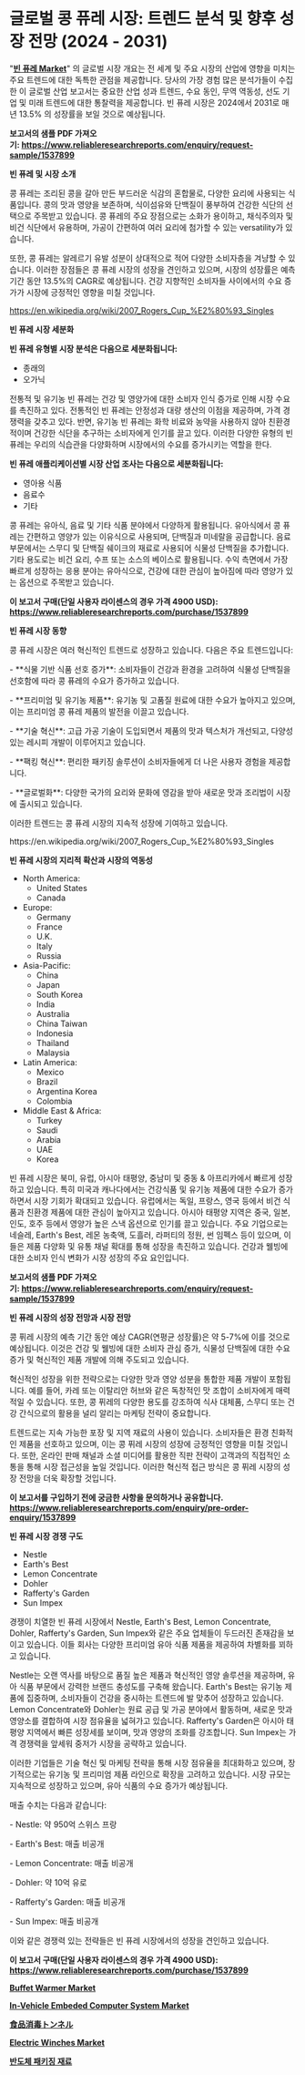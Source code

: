 <p><h1>글로벌 콩 퓨레 시장: 트렌드 분석 및 향후 성장 전망 (2024 - 2031)</h1></p><p>"<strong><a href="https://www.reliableresearchreports.com/bean-puree-r1537899">빈 퓨레 Market</a></strong>" 의 글로벌 시장 개요는 전 세계 및 주요 시장의 산업에 영향을 미치는 주요 트렌드에 대한 독특한 관점을 제공합니다. 당사의 가장 경험 많은 분석가들이 수집한 이 글로벌 산업 보고서는 중요한 산업 성과 트렌드, 수요 동인, 무역 역동성, 선도 기업 및 미래 트렌드에 대한 통찰력을 제공합니다. 빈 퓨레 시장은 2024에서 2031로 매년 13.5% 의 성장률을 보일 것으로 예상됩니다.</p>
<p><strong>보고서의 샘플 PDF 가져오기:&nbsp;<a href="https://www.reliableresearchreports.com/enquiry/request-sample/1537899">https://www.reliableresearchreports.com/enquiry/request-sample/1537899</a></strong></p>
<p><strong>빈 퓨레 및 시장 소개</strong></p>
<p><p>콩 퓨레는 조리된 콩을 갈아 만든 부드러운 식감의 혼합물로, 다양한 요리에 사용되는 식품입니다. 콩의 맛과 영양을 보존하며, 식이섬유와 단백질이 풍부하여 건강한 식단의 선택으로 주목받고 있습니다. 콩 퓨레의 주요 장점으로는 소화가 용이하고, 채식주의자 및 비건 식단에서 유용하며, 가공이 간편하여 여러 요리에 첨가할 수 있는 versatility가 있습니다. </p><p>또한, 콩 퓨레는 알레르기 유발 성분이 상대적으로 적어 다양한 소비자층을 겨냥할 수 있습니다. 이러한 장점들은 콩 퓨레 시장의 성장을 견인하고 있으며, 시장의 성장률은 예측 기간 동안 13.5%의 CAGR로 예상됩니다. 건강 지향적인 소비자들 사이에서의 수요 증가가 시장에 긍정적인 영향을 미칠 것입니다.</p></p>
<p><a href="https://en.wikipedia.org/wiki/2007_Rogers_Cup_%E2%80%93_Singles">https://en.wikipedia.org/wiki/2007_Rogers_Cup_%E2%80%93_Singles</a></p>
<p><strong>빈 퓨레 시장 세분화</strong></p>
<p><strong>빈 퓨레 유형별 시장 분석은 다음으로 세분화됩니다:</strong></p>
<p><ul><li>종래의</li><li>오가닉</li></ul></p>
<p><p>전통적 및 유기농 빈 퓨레는 건강 및 영양가에 대한 소비자 인식 증가로 인해 시장 수요를 촉진하고 있다. 전통적인 빈 퓨레는 안정성과 대량 생산의 이점을 제공하며, 가격 경쟁력을 갖추고 있다. 반면, 유기농 빈 퓨레는 화학 비료와 농약을 사용하지 않아 친환경적이며 건강한 식단을 추구하는 소비자에게 인기를 끌고 있다. 이러한 다양한 유형의 빈 퓨레는 우리의 식습관을 다양화하며 시장에서의 수요를 증가시키는 역할을 한다.</p></p>
<p><strong>빈 퓨레 애플리케이션별 시장 산업 조사는 다음으로 세분화됩니다:</strong></p>
<p><ul><li>영아용 식품</li><li>음료수</li><li>기타</li></ul></p>
<p><p>콩 퓨레는 유아식, 음료 및 기타 식품 분야에서 다양하게 활용됩니다. 유아식에서 콩 퓨레는 간편하고 영양가 있는 이유식으로 사용되며, 단백질과 미네랄을 공급합니다. 음료 부문에서는 스무디 및 단백질 쉐이크의 재료로 사용되어 식물성 단백질을 추가합니다. 기타 용도로는 비건 요리, 수프 또는 소스의 베이스로 활용됩니다. 수익 측면에서 가장 빠르게 성장하는 응용 분야는 유아식으로, 건강에 대한 관심이 높아짐에 따라 영양가 있는 옵션으로 주목받고 있습니다.</p></p>
<p><strong>이 보고서 구매(단일 사용자 라이센스의 경우 가격 4900 USD): <a href="https://www.reliableresearchreports.com/purchase/1537899">https://www.reliableresearchreports.com/purchase/1537899</a></strong></p>
<p><strong>빈 퓨레 시장 동향</strong></p>
<p><p>콩 퓨레 시장은 여러 혁신적인 트렌드로 성장하고 있습니다. 다음은 주요 트렌드입니다:</p><p>- **식물 기반 식품 선호 증가**: 소비자들이 건강과 환경을 고려하여 식물성 단백질을 선호함에 따라 콩 퓨레의 수요가 증가하고 있습니다.</p><p>- **프리미엄 및 유기농 제품**: 유기농 및 고품질 원료에 대한 수요가 높아지고 있으며, 이는 프리미엄 콩 퓨레 제품의 발전을 이끌고 있습니다.</p><p>- **기술 혁신**: 고급 가공 기술이 도입되면서 제품의 맛과 텍스처가 개선되고, 다양성 있는 레시피 개발이 이루어지고 있습니다.</p><p>- **팩킹 혁신**: 편리한 패키징 솔루션이 소비자들에게 더 나은 사용자 경험을 제공합니다.</p><p>- **글로벌화**: 다양한 국가의 요리와 문화에 영감을 받아 새로운 맛과 조리법이 시장에 출시되고 있습니다.</p><p>이러한 트렌드는 콩 퓨레 시장의 지속적 성장에 기여하고 있습니다.</p></p>
<p>https://en.wikipedia.org/wiki/2007_Rogers_Cup_%E2%80%93_Singles</p>
<p><strong>빈 퓨레 시장의 지리적 확산과 시장의 역동성</strong></p>
<p><ul>
    <li>
        North America:
        <ul>
            <li>United States</li>
            <li>Canada</li>
        </ul>
    </li>
    <li>
        Europe:
        <ul>
            <li>Germany</li>
            <li>France</li>
            <li>U.K.</li>
            <li>Italy</li>
            <li>Russia</li>
        </ul>
    </li>
    <li>
        Asia-Pacific:
        <ul>
            <li>China</li>
            <li>Japan</li>
            <li>South Korea</li>
            <li>India</li>
            <li>Australia</li>
            <li>China Taiwan</li>
            <li>Indonesia</li>
            <li>Thailand</li>
            <li>Malaysia</li>
        </ul>
    </li>
    <li>
        Latin America:
        <ul>
            <li>Mexico</li>
            <li>Brazil</li>
            <li>Argentina Korea</li>
            <li>Colombia</li>
        </ul>
    </li>
    <li>
        Middle East & Africa:
        <ul>
            <li>Turkey</li>
            <li>Saudi</li>
            <li>Arabia</li>
            <li>UAE</li>
            <li>Korea</li>
        </ul>
    </li>
    </ul></p>
<p><p>빈 퓨레 시장은 북미, 유럽, 아시아 태평양, 중남미 및 중동 & 아프리카에서 빠르게 성장하고 있습니다. 특히 미국과 캐나다에서는 건강식품 및 유기농 제품에 대한 수요가 증가하면서 시장 기회가 확대되고 있습니다. 유럽에서는 독일, 프랑스, 영국 등에서 비건 식품과 친환경 제품에 대한 관심이 높아지고 있습니다. 아시아 태평양 지역은 중국, 일본, 인도, 호주 등에서 영양가 높은 스낵 옵션으로 인기를 끌고 있습니다. 주요 기업으로는 네슬레, Earth's Best, 레몬 농축액, 도흘러, 라퍼티의 정원, 썬 임펙스 등이 있으며, 이들은 제품 다양화 및 유통 채널 확대를 통해 성장을 촉진하고 있습니다. 건강과 웰빙에 대한 소비자 인식 변화가 시장 성장의 주요 요인입니다.</p></p>
<p><strong>보고서의 샘플 PDF 가져오기:&nbsp;<a href="https://www.reliableresearchreports.com/enquiry/request-sample/1537899">https://www.reliableresearchreports.com/enquiry/request-sample/1537899</a></strong></p>
<p><strong>빈 퓨레 시장의 성장 전망과 시장 전망</strong></p>
<p><p>콩 퓌레 시장의 예측 기간 동안 예상 CAGR(연평균 성장률)은 약 5-7%에 이를 것으로 예상됩니다. 이것은 건강 및 웰빙에 대한 소비자 관심 증가, 식물성 단백질에 대한 수요 증가 및 혁신적인 제품 개발에 의해 주도되고 있습니다. </p><p>혁신적인 성장을 위한 전략으로는 다양한 맛과 영양 성분을 통합한 제품 개발이 포함됩니다. 예를 들어, 카레 또는 이탈리안 허브와 같은 독창적인 맛 조합이 소비자에게 매력적일 수 있습니다. 또한, 콩 퓌레의 다양한 용도를 강조하여 식사 대체품, 스무디 또는 건강 간식으로의 활용을 널리 알리는 마케팅 전략이 중요합니다.</p><p>트렌드로는 지속 가능한 포장 및 지역 재료의 사용이 있습니다. 소비자들은 환경 친화적인 제품을 선호하고 있으며, 이는 콩 퓌레 시장의 성장에 긍정적인 영향을 미칠 것입니다. 또한, 온라인 판매 채널과 소셜 미디어를 활용한 직판 전략이 고객과의 직접적인 소통을 통해 시장 접근성을 높일 것입니다. 이러한 혁신적 접근 방식은 콩 퓌레 시장의 성장 전망을 더욱 확장할 것입니다.</p></p>
<p><strong>이 보고서를 구입하기 전에 궁금한 사항을 문의하거나 공유합니다. <a href="https://www.reliableresearchreports.com/enquiry/pre-order-enquiry/1537899">https://www.reliableresearchreports.com/enquiry/pre-order-enquiry/1537899</a></strong></p>
<p><strong>빈 퓨레 시장 경쟁 구도</strong></p>
<p><ul><li>Nestle</li><li>Earth's Best</li><li>Lemon Concentrate</li><li>Dohler</li><li>Rafferty's Garden</li><li>Sun Impex</li></ul></p>
<p><p>경쟁이 치열한 빈 퓨레 시장에서 Nestle, Earth's Best, Lemon Concentrate, Dohler, Rafferty's Garden, Sun Impex와 같은 주요 업체들이 두드러진 존재감을 보이고 있습니다. 이들 회사는 다양한 프리미엄 유아 식품 제품을 제공하여 차별화를 꾀하고 있습니다.</p><p>Nestle는 오랜 역사를 바탕으로 품질 높은 제품과 혁신적인 영양 솔루션을 제공하며, 유아 식품 부문에서 강력한 브랜드 충성도를 구축해 왔습니다. Earth's Best는 유기농 제품에 집중하며, 소비자들이 건강을 중시하는 트렌드에 발 맞추어 성장하고 있습니다. Lemon Concentrate와 Dohler는 원료 공급 및 가공 분야에서 활동하며, 새로운 맛과 영양소를 결합하여 시장 점유율을 넓혀가고 있습니다. Rafferty's Garden은 아시아 태평양 지역에서 빠른 성장세를 보이며, 맛과 영양의 조화를 강조합니다. Sun Impex는 가격 경쟁력을 앞세워 중저가 시장을 공략하고 있습니다.</p><p>이러한 기업들은 기술 혁신 및 마케팅 전략을 통해 시장 점유율을 최대화하고 있으며, 장기적으로는 유기농 및 프리미엄 제품 라인으로 확장을 고려하고 있습니다. 시장 규모는 지속적으로 성장하고 있으며, 유아 식품의 수요 증가가 예상됩니다.</p><p>매출 수치는 다음과 같습니다:</p><p>- Nestle: 약 950억 스위스 프랑</p><p>- Earth's Best: 매출 비공개</p><p>- Lemon Concentrate: 매출 비공개</p><p>- Dohler: 약 10억 유로</p><p>- Rafferty's Garden: 매출 비공개</p><p>- Sun Impex: 매출 비공개</p><p>이와 같은 경쟁력 있는 전략들은 빈 퓨레 시장에서의 성장을 견인하고 있습니다.</p></p>
<p><strong>이 보고서 구매(단일 사용자 라이센스의 경우 가격 4900 USD): <a href="https://www.reliableresearchreports.com/purchase/1537899">https://www.reliableresearchreports.com/purchase/1537899</a></strong></p>
<p><strong><p><a href="https://medium.com/@philipwolf32/global-buffet-warmer-industry-types-applications-market-players-regional-growth-analysis-and-47a0230f99bf">Buffet Warmer Market</a></p><p><a href="https://issuu.com/reportprime-2/docs/in-vehicle-embeded-computer-system-_d29ef8934a0789">In-Vehicle Embeded Computer System Market</a></p><p><a href="https://github.com/mohamedbakry57/Market-Research-Report-List-6/blob/main/657484987550.md">食品消毒トンネル</a></p><p><a href="https://github.com/vimar16th/Market-Research-Report-List-6/blob/main/electric-winches-market.md">Electric Winches Market</a></p><p><a href="https://medium.com/@nazminrahman651/%EB%B0%98%EB%8F%84%EC%B2%B4-%ED%8F%AC%EC%9E%A5-%EC%9E%AC%EB%A3%8C-%EC%8B%9C%EC%9E%A5-%EC%A7%80%ED%91%9C-%EC%8B%9C%EC%9E%A5-%EA%B7%9C%EB%AA%A8-%EC%A7%80%EC%97%AD%EB%B3%84-%EB%B6%84%ED%8F%AC-%EC%8B%9C%EC%9E%A5-%EC%B0%B8%EC%97%AC%EC%9E%90-%EB%B6%84%EC%84%9D-%EB%B0%8F-%EC%98%88%EC%B8%A1-2024-2031-0b857d304d24">반도체 패키징 재료</a></p></strong></p>
<p></p>